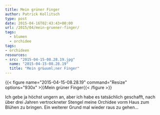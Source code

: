 ```yaml
---
title: Mein grüner Finger
author: Patrick Kollitsch
type: post
date: 2015-04-16T02:43:43+00:00
url: /2015/04/mein-gruener-finger/
tags:
  - blumen
  - orchidee
tags:
- orchideen
resources:
- src: "2015-04-15-08.28.19.jpg"
  name: "2015-04-15-08.28.19"
  title: "Mein gr&uuml;ner Finger"
---
```


{{< figure name="2015-04-15-08.28.19" command="Resize" options="930x" >}}Mein gr&uuml;ner Finger{{< /figure >}}

Ich gebe ja höchst ungern an, aber ich habe es tatsächlich geschafft, nach über drei Jahren vertrockneter Stengel meine Orchidee vorm Haus zum Blühen zu bringen. Ein weiterer Grund mal wieder raus zu gehen...
